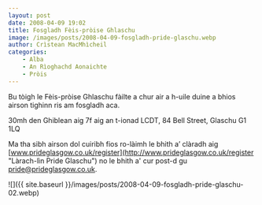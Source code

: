 ```yaml
---
layout: post
date: 2008-04-09 19:02
title: Fosgladh Fèis-pròise Ghlaschu
image: /images/posts/2008-04-09-fosgladh-pride-glaschu.webp
author: Crìstean MacMhìcheil
categories:
    - Alba
    - An Rìoghachd Aonaichte
    - Pròis
---
```


Bu tòigh le Fèis-pròise Ghlaschu fàilte a chur air a h-uile duine a bhios airson tighinn ris am fosgladh aca.

30mh den Ghiblean aig 7f aig an t-ionad LCDT, 84 Bell Street, Glaschu G1 1LQ

Ma tha sibh airson dol cuiribh fios ro-làimh le bhith a’ clàradh aig [www.prideglasgow.co.uk/register](http://www.prideglasgow.co.uk/register "Làrach-lìn Pride Glaschu") no le bhith a' cur post-d gu [pride@prideglasgow.co.uk](mailto:pride@prideglasgow.co.uk "Cuir post-d ri Pride Glaschu").

![]({{ site.baseurl }}/images/posts/2008-04-09-fosgladh-pride-glaschu-02.webp)
